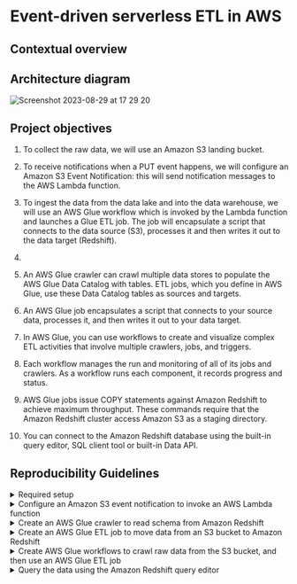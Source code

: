 # Event-driven serverless ETL in AWS

## Contextual overview

## Architecture diagram

![Screenshot 2023-08-29 at 17 29 20](https://github.com/martins-jean/Event-Driven-Serverless-ETL-in-AWS/assets/118685801/729e6e8f-2662-4a56-82da-a90a5b956eb4)

## Project objectives

1. To collect the raw data, we will use an Amazon S3 landing bucket.
2. To receive notifications when a PUT event happens, we will configure an Amazon S3 Event Notification: this will send notification messages to the AWS Lambda function.
3. To ingest the data from the data lake and into the data warehouse, we will use an AWS Glue workflow which is invoked by the Lambda function and launches a Glue ETL job. The job will encapsulate a script that connects to the data source (S3), processes it and then writes it out to the data target (Redshift).
4. 

3. An AWS Glue crawler can crawl multiple data stores to populate the AWS Glue Data Catalog with tables. ETL jobs, which you define in AWS Glue, use these Data Catalog tables as sources and targets.
4. An AWS Glue job encapsulates a script that connects to your source data, processes it, and then writes it out to your data target.
6. In AWS Glue, you can use workflows to create and visualize complex ETL activities that involve multiple crawlers, jobs, and triggers.
7. Each workflow manages the run and monitoring of all of its jobs and crawlers. As a workflow runs each component, it records progress and status.
8. AWS Glue jobs issue COPY statements against Amazon Redshift to achieve maximum throughput. These commands require that the Amazon Redshift cluster access Amazon S3 as a staging directory.
9. You can connect to the Amazon Redshift database using the built-in query editor, SQL client tool or built-in Data API.

## Reproducibility Guidelines

<details>
  <summary>Required setup</summary>
  1. Download the query included in the "create_table.txt" file. <br>
  2. In S3, create a landing bucket and a staging bucket. <br>
  3. Create several Lambda functions using the boto3 Python code I uploaded above: <br>
  - "start_workflow_function.py" <br>
  - "toll_plaza_application.py" <br>
  4. Upload the "sample_data_toll_application.json" file manually to your landing bucket or run the "toll_plaza_application.py" Lambda function to automatically create and send randomly generated toll data to your landing bucket. <br>
  5. Create a Redshift cluster with the following configurations: <br>
  - Node type: dc2.large <br>
  - Number of nodes: 1 <br>
  6. Create a secret in the AWS Secrets Manager called tollclusterSecret associated with the Redshift cluster. <br>
  7. Create a VPC with the following configurations: <br>
  - IPv4 CIDR block: 10.0.0.0/16. <br>
  - Tenancy: default. <br>
  - No IPv6. <br>
  - 4 subnets and 5 route tables across two availability zones in the same region. <br>
  - DNS options: enable DNS hostnames and enable DNS resolution. <br>
  8. Create a Redshift security group with the following configurations: <br>
  - inbound rule type: Redhshift / source: custom 0.0.0.0/0 / description: Allow access to tcp port 5439. <br>
  - inbound rule type: All traffic / source: custom sg-00d547bf7a5580bab / description: Allow access to self SG. <br>
  - outbound rule type: All traffic / source: custom 0.0.0.0/0 / description: Allow all outbound traffic by default. <br>
  9. Create an IAMGlueServiceRole. <br>
  10. Create a S3 crawler and an associated workflow that uses the S3 crawler. <br>
</details>

<details>
  <summary>Configure an Amazon S3 event notification to invoke an AWS Lambda function</summary>
  1. Click on your S3 staging bucket and go to the Properties tab. <br>
  2. Scroll down to Event Notifications and click on "create event notification". <br>
  3. Use the following configurations: <br>
  - Name: s3Events <br>
  - Suffix: .json <br>
  - Under Object Creation, choose Put. <br>
  - Under Destination, choose Lambda function. <br>
  - Select the "start_workflow_function" from the dropdown menu. <br>
  - Save the changes and finish this step.
</details>

<details>
  <summary>Create an AWS Glue crawler to read schema from Amazon Redshift</summary>
  1. Open Redshift and select the cluster you created earlier. <br>
  2. Copy the JDBC URL of your Redshift cluster. <br>
  3. Open the query editor inside your Redshift cluster. <br>
  4. Click "Connect to Database" and use the following configurations: <br>
  - Under Connection, choose "Create new connection" <br>
  - Under Authentication, choose Temporary credentials <br>
  - Under Cluster, select the one you created for this project <br>
  - Under Database name, type "toll_db" <br>
  - Under Database user, select "admin". <br>
  - Click connect and finish this step. <br>
  5. Under Resources on the left, make sure "toll_db" and "public" are selected. <br>
  6. Open the "create_table.txt" file and paste the content of the query to the query editor on the right. <br>
  7. Run the query and review that the table was created by checking it on the left side. <br>
  8. Navigate to the AWS Secrets Manager, click Secrets on the left and then click on the secret you created earlier. <br>
  9. Under Secret Value, click on "Retrieve secret value". <br>
  10. Copy the password and keep it available in a text editor. <br>
  11. Navigate to the AWS VPC console, click on the VPC you created earlier and then copy the ID one of the subnets that starts with database. <br>
  12. Navigate to AWS Glue and under Data Connections, create a connection with the following configurations: <br>
  - Name: redshift_conn. <br>
  - Connection type: JDBC. <br>
  - JDBC URL: the JDBC URL you copied from the Redshift cluster page. <br>
  - Credential type: Username and password. <br>
  - Username: admin. <br>
  - Password: the password you copied earlier. <br>
  - Expand Network Options, under VPC: the VPC you created earlier. <br>
  - Subnets: choose the subnet ID you copied earlier. <br>
  - Create the create connection. <br>
  13. In AWS Glue, under the Data Catalog section, select Crawlers. <br>
  14. Click Create Crawler and input the following configurations: <br>
  - Name: Redshift-Crawler. <br>
  - Data Source Configuration: Not yet. <br>
  - Click Add a data source and input the following configurations: <br>
  - Data Source: JDBC. <br>
  - Connection: redshift_conn. <br>
  - Include path: toll_db/public/%. <br>
  - Click add a JDBC source. <br>
  - Click Next. <br>
  - Choose the IAMGlueServiceRole. <br>
  - Click Next. <br>
  - Under Output Configuration, choose toll-raw-db as the target database. <br>
  - Under Crawler schedule, within Frequency choose On-demand. <br>
  - Click Next and then Create Crawler. <br>
  15. Refresh the crawler page and then run the crawler. <br>
  16. Once the status of the crawler run displays "completed", click on Data Catalog / Databases / Tables. <br>
  17. Review the two available tables and their respective classifications to finish this step.
</details>

<details>
  <summary>Create an AWS Glue ETL job to move data from an S3 bucket to Amazon Redshift</summary>
  1. Click ETL Jobs. <br>
  2. Use the following configurations to create the job and then click create: <br>
  - Visual with a source and target. <br>
  - Source: S3. <br>
  - Target: Amazon Redshift. <br>
  3. On the visual editor, click the S3 step and input the following: <br>
  - S3 source type: Data Catalog table. <br>
  - Database: toll-raw-db. <br>
  - Table: the one with the prefix "landing_bucket". <br>
  4. Under the second step in the visual editor, edit with these options: <br>
  - Choose bigint for the data type of transaction id and double for the transaction amount. <br>
  5. Under the last step in the visual editor, choose the following: <br>
  - Redshift access type: Glue Data Catalog tables. <br>
  - Database: toll-raw-db. <br>
  - Table: toll_db_public_toll_table. <br>
  - Expand Performance and Security, click Browse S3 and choose the staging bucket. <br>
  6. Under Job Details: <br>
  - Name: s3_to_redshift_job. <br>
  - IAM Role: IAMGlueServiceRole. <br>
  - Requested number of workers: 3. <br>
  - Generate job insights checked. <br>
  - Number of retries: 1. <br>
  - Job timeout: 15 minutes. <br>
  - Click save to finish this step. <br>
</details>

<details>
  <summary>Create AWS Glue workflows to crawl raw data from the S3 bucket, and then use an AWS Glue ETL job</summary>
  1. Under Data Integration and ETL in the AWS Glue main page, click Workflows (orchestration). <br>
  2. Create a new workflow with the following configurations: <br>
  - Name: redshift_workflow. <br>
  - Max concurrency: 2. <br>
  3. On the newly created workflow page, click add trigger: <br>
  - Choose add new. <br>
  - Name: redshift-workflows-start. <br>
  - Trigger type: on-demand. <br>
  4. On the workflow canvas, click add node: <br>
  - Under crawlers, select s3_crawler. <br>
  5. Click the s3_crawler node and add a trigger: <br>
  - Under add new, input the following name: s3-crawler-event. <br>
  - Trigger type: event. <br>
  - Trigger logic: start after ANY watched event. <br>
  6. On the workflow canvas, click on add node to the right: <br>
  - Under Jobs, select s3_to_redshift_job. <br>
  7. Review the process which starts with an S3 event notification, which starts an S3 crawler. Upon completion, the AWS Glue crawler event runs the s3_to_redshift_job. <br>
  8. Go to AWS Lambda, click on the toll_plaza_application function. <br>
  9. Configure a test event: <br>
  - Event name: TestEvent and then click save. <br>
  10. Click test and review the results to check if the upload of the randomly generated data was completed successfully. <br>
  11. Return to the Glue workflow page and wait until the workflow finishes running to complete this step. <br>
</details>

<details>
  <summary>Query the data using the Amazon Redshift query editor</summary>
  1. Navigate to the query editor page in your Redshift cluster and click on connect to database using the recent connection. <br>
  2. Use the ellipsis on the right of the toll_table to then select the preview data option. <br>
  3. You can now query the data as you wish via Redshift.
</details>
